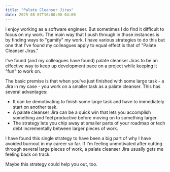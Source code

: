 ```yaml
---
title: "Palate Cleanser Jiras"
date: 2025-08-07T16:00:00-04:00
---
```



I enjoy working as a software engineer. But sometimes I do find it difficult to focus on my work. The main way that I push through in those instances is by finding ways to "gamify" my work. I have various strategies to do this but one that I've found my colleagues apply to equal effect is that of "Palate Cleanser Jiras."

I've found (and my colleagues have found) palate cleanser Jiras to be an effective way to keep up development pace on a project while keeping it "fun" to work on.

The basic premise is that when you've just finished with some large task - a Jira in my case - you work on a smaller task as a palate cleanser. This has several advantages:

- It can be demotivating to finish some large task and have to immediately start on another task.
- A palate cleanser Jira can be a quick win that lets you accomplish something and feel productive before moving on to something larger.
- The strategy lets you chip away at smaller parts of your roadmap or tech debt incrementally between larger pieces of work.

I have found this single strategy to have been a big part of why I have avoided burnout in my career so far. If I'm feeling unmotivated after cutting through several large pieces of work, a palate cleanser Jira usually gets me feeling back on track.

Maybe this strategy could help you out, too.
